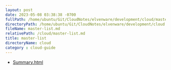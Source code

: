 ```yaml
---
layout: post
date: 2023-05-08 03:38:38 -0700
fullPath: /home/ubuntu/Git/CloudNotes/elvenware/development/cloud/master-list.md
directoryPath: /home/ubuntu/Git/CloudNotes/elvenware/development/cloud
fileName: master-list.md
relativePath: /cloud/master-list.md
title: master-list
directoryName: cloud
category : cloud-guide
---
```


* [Summary.html](Summary.html)